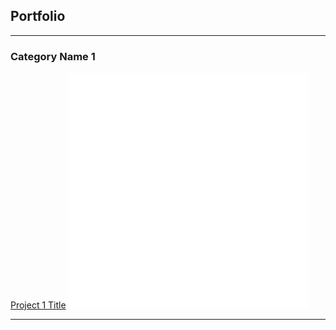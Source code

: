 ## Portfolio

---

### Category Name 1 

[Project 1 Title](/SrCo2As2)
<img src="images/test.png?raw=true"/>

---


